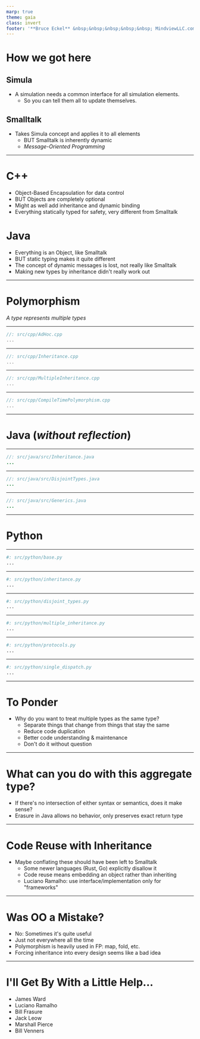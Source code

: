 ```yaml
---
marp: true
theme: gaia
class: invert
footer: '**Bruce Eckel** &nbsp;&nbsp;&nbsp;&nbsp;&nbsp; MindviewLLC.com'
---
```


# How we got here
## Simula
- A simulation needs a common interface for all simulation elements.
  - So you can tell them all to update themselves.

## Smalltalk
- Takes Simula concept and applies it to all elements
  * BUT Smalltalk is inherently dynamic
  * _Message-Oriented Programming_
---
# C++
  - Object-Based Encapsulation for data control
  - BUT Objects are completely optional
  - Might as well add inheritance and dynamic binding
  - Everything statically typed for safety, very different from Smalltalk

# Java
  - Everything is an Object, like Smalltalk
  - BUT static typing makes it quite different
  - The concept of dynamic messages is lost, not really like Smalltalk
  - Making new types by inheritance didn't really work out

---
# Polymorphism
_A type represents multiple types_

---

```c++
//: src/cpp/AdHoc.cpp
...
```
------
```c++
//: src/cpp/Inheritance.cpp
...
```
------
```c++
//: src/cpp/MultipleInheritance.cpp
...
```
------
```c++
//: src/cpp/CompileTimePolymorphism.cpp
...
```
------
# Java (_without reflection_)
---
```java
//: src/java/src/Inheritance.java
...
```
------
```java
//: src/java/src/DisjointTypes.java
...
```
------
```java
//: src/java/src/Generics.java
...
```
------
# Python
---
```python
#: src/python/base.py
...
```
------
```python
#: src/python/inheritance.py
...
```
------
```python
#: src/python/disjoint_types.py
...
```
------
```python
#: src/python/multiple_inheritance.py
...
```
------
```python
#: src/python/protocols.py
...
```
------
```python
#: src/python/single_dispatch.py
...
```
------
# To Ponder

* Why do you want to treat multiple types as the same type?
  * Separate things that change from things that stay the same
  * Reduce code duplication
  * Better code understanding & maintenance
  * Don't do it without question

---

# What can you do with this aggregate type?

  * If there's no intersection of either syntax or semantics, does it make sense?
  * Erasure in Java allows no behavior, only preserves exact return type

---
# Code Reuse with Inheritance

* Maybe conflating these should have been left to Smalltalk
  * Some newer languages (Rust, Go) explicitly disallow it
  * Code reuse means embedding an object rather than inheriting
  * Luciano Ramalho: use interface/implementation only for "frameworks"

---
# Was OO a Mistake?
* No: Sometimes it's quite useful
* Just not everywhere all the time
* Polymorphism is heavily used in FP: map, fold, etc.
* Forcing inheritance into every design seems like a bad idea
---
# I'll Get By With a Little Help...
- James Ward
- Luciano Ramalho
- Bill Frasure
- Jack Leow
- Marshall Pierce
- Bill Venners
